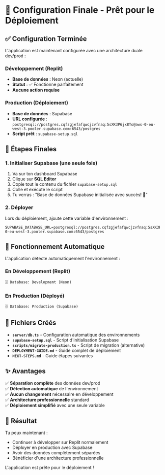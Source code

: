 # 🎯 Configuration Finale - Prêt pour le Déploiement

## ✅ Configuration Terminée

L'application est maintenant configurée avec une architecture duale dev/prod :

### Développement (Replit)
- **Base de données** : Neon (actuelle)
- **Statut** : ✅ Fonctionne parfaitement
- **Aucune action requise**

### Production (Déploiement)
- **Base de données** : Supabase 
- **URL configurée** : `postgresql://postgres.cqfzgjefafqwcjzvfnaq:5sXK3P6jx8To@aws-0-eu-west-3.pooler.supabase.com:6543/postgres`
- **Script prêt** : `supabase-setup.sql`

## 🚀 Étapes Finales

### 1. Initialiser Supabase (une seule fois)
1. Va sur ton dashboard Supabase
2. Clique sur **SQL Editor**  
3. Copie tout le contenu du fichier `supabase-setup.sql`
4. Colle et exécute le script
5. Tu verras : "Base de données Supabase initialisée avec succès! 🎉"

### 2. Déployer
Lors du déploiement, ajoute cette variable d'environnement :
```
SUPABASE_DATABASE_URL=postgresql://postgres.cqfzgjefafqwcjzvfnaq:5sXK3P6jx8To@aws-0-eu-west-3.pooler.supabase.com:6543/postgres
```

## 🔄 Fonctionnement Automatique

L'application détecte automatiquement l'environnement :

### En Développement (Replit)
```
🗄️ Database: Development (Neon)
```

### En Production (Déployé)  
```
🗄️ Database: Production (Supabase)
```

## 📁 Fichiers Créés

- **`server/db.ts`** - Configuration automatique des environnements
- **`supabase-setup.sql`** - Script d'initialisation Supabase 
- **`scripts/migrate-production.ts`** - Script de migration (alternative)
- **`DEPLOYMENT-GUIDE.md`** - Guide complet de déploiement
- **`NEXT-STEPS.md`** - Guide étapes suivantes

## ✨ Avantages

✅ **Séparation complète** des données dev/prod  
✅ **Détection automatique** de l'environnement  
✅ **Aucun changement** nécessaire en développement  
✅ **Architecture professionnelle** standard  
✅ **Déploiement simplifié** avec une seule variable  

## 🎉 Résultat

Tu peux maintenant :
- Continuer à développer sur Replit normalement
- Déployer en production avec Supabase
- Avoir des données complètement séparées
- Bénéficier d'une architecture professionnelle

L'application est prête pour le déploiement !